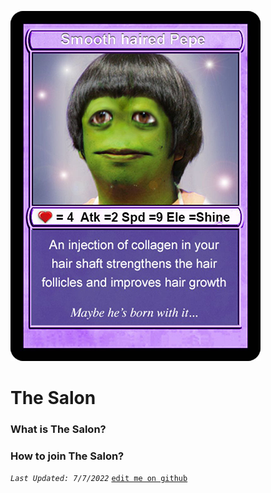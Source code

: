 
![markdown logo](assets/user/HAIRPEPE.png)

# The Salon

### What is The Salon?

### How to join The Salon?


_`Last Updated: 7/7/2022`_ [`edit me on github`](https://github.com/dandalpiaz/markdown-pages/edit/master/README.md)
